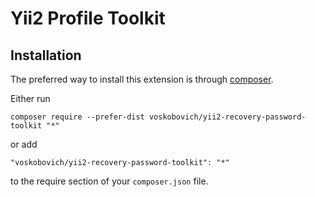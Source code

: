 Yii2 Profile Toolkit
================================

Installation
------------

The preferred way to install this extension is through [composer](http://getcomposer.org/download/).

Either run

```
composer require --prefer-dist voskobovich/yii2-recovery-password-toolkit "*"
```

or add

```
"voskobovich/yii2-recovery-password-toolkit": "*"
```

to the require section of your `composer.json` file.